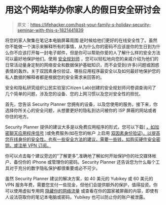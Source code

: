 # 用这个网站举办你家人的假日安全研讨会

> 原文：<https://lifehacker.com/host-your-family-s-holiday-security-seminar-with-this-s-1821441839>

将您的家人聚集在笔记本电脑屏幕周围:是时候给他们更好的在线安全性了。虽然你不能做一个演示来解释所有的事情，从为什么你的密码不应该是你的生日到为什么你不应该打开每一封电子邮件，但是你可以帮助你爱的人了解什么样的安全方法可以最好地保护他们。使用 [安全规划师](https://lifehacker.com/the-beginners-guide-to-vpns-1819912770) ，您可以轻松地向您的亲戚介绍为他们的日常活动量身定制的网络安全和数据保护基础知识，而不会受到(许多)问题或困惑表情的轰炸。关于双因素身份验证、哪些应用程序最安全以及如何最好地保护您的私人数据的解释者都是根据您的安全需求来回答的。



安全和隐私研究组织公民实验室(Citizen Lab)创建的安全规划师问卷调查询问了几个简单的问题，涉及您的设备、您的上网习惯以及您对安全性的担忧。

首先，您告诉 Security Planner 您拥有的设备，以及您使用的服务。接下来，你选择你所关心的安全问题，从想要更好的隐私到访问被你的 ISP 屏蔽的网站或者你住的地方。

Security Planner 提供的建议大多是以免费应用程序的形式，您可以下载( [，如加密聊天应用程序信号](https://lifehacker.com/how-to-use-signal-without-revealing-your-private-phone-1818996580) )或免费服务(如在您的帐户 上启用 [双因素身份验证)，以提高您在线身份的安全性。也有一些安全方法的建议，需要一些钱，如购买硬件安全密钥，或注册 VPN 订阅。](https://lifehacker.com/plug-the-security-holes-in-your-two-factor-authenticati-1798403323)

你可以点击每个建议旁边的“了解更多”,准确地了解如何开始保护你的社交媒体帐户、备份你的 iPhone 或管理你的密码。Security Planner 还告诉您为什么每个工具对于充分的数字隐私保护都很重要或必不可少。

虽然 Security Planner 建议的解决方案，如 40 美元的 Yubikey 或 60 美元的 VPN 服务年费，需要您支付一些现金，但他们会提供额外的保护，值得投资。你可以使用虚拟专用网 [隐藏你的网络流量](https://lifehacker.com/the-beginners-guide-to-vpns-1819912770) 或查看在你的国家被屏蔽的内容，即使有人设法窃取你的笔记本电脑或密码，Yubikey 也可以防止你的账户被泄露。